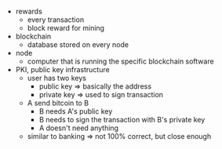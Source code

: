 - rewards
    - every transaction
    - block reward for mining
- blockchain
    - database stored on every node
- node
    - computer that is running the specific blockchain software
- PKI, public key infrastructure
    - user has two keys
        - public key => basically the address
        - private key => used to sign transaction
    - A send bitcoin to B
        - B needs A's public key
        - B needs to sign the transaction with B's private key
        - A doesn't need anything
    - similar to banking => not 100% correct, but close enough